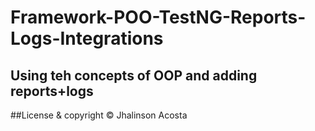 # Framework-POO-TestNG-Reports-Logs-Integrations
Using teh concepts of OOP and adding reports+logs
---
##License & copyright
© Jhalinson Acosta
